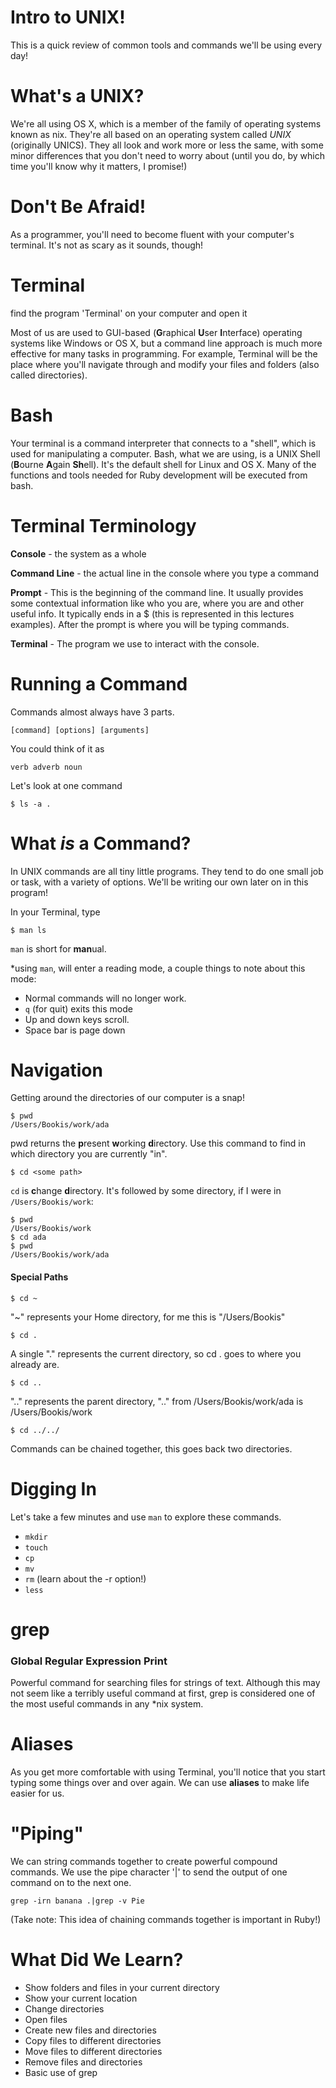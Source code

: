 Intro to UNIX!
==============
This is a quick review of common tools and commands we'll be using every day!


What's a UNIX?
==============
We're all using OS X, which is a member of the family of operating systems known as nix. They're all based on an operating system called *UNIX* (originally UNICS). They all look and work more or less the same, with some minor differences that you don't need to worry about (until you do, by which time you'll know why it matters, I promise!)

Don't Be Afraid!
=====================
As a programmer, you'll need to become fluent with your computer's terminal. It's not as scary as it sounds, though!

Terminal
=====================

find the program 'Terminal' on your computer and open it

Most of us are used to GUI-based (<strong>G</strong>raphical **U**ser **I**nterface) operating systems like Windows or OS X, but a command line approach is much more effective for many tasks in programming. For example, Terminal will be the place where you'll navigate through and modify your files and folders (also called directories).

Bash
====
Your terminal is a command interpreter that connects to  a "shell", which is used for manipulating a computer. Bash, what we are using, is a UNIX Shell (<strong>B</strong>ourne **A**gain **Sh**ell). It's the default shell for Linux and OS X. Many of the functions and tools needed for Ruby development will be executed from bash.

Terminal Terminology
====================

**Console** - the system as a whole

**Command Line** - the actual line in the console where you type a command

**Prompt** - This is the beginning of the command line. It usually provides some contextual information like who you are, where you are and other useful info. It typically ends in a $ (this is represented in this lectures examples). After the prompt is where you will be typing commands.

**Terminal** - The program we use to interact with the console.

Running a Command
=================

Commands almost always have 3 parts.

```
[command] [options] [arguments]
```

You could think of it as

```
verb adverb noun
```

Let's look at one command

```
$ ls -a .
```

What *is* a Command?
====================

In UNIX commands are all tiny little programs. They tend to do one small job or task, with a variety of options. We'll be writing our own later on in this program!

In your Terminal, type

```
$ man ls
```
`man` is short for **man**ual.

\*using `man`, will enter a reading mode, a couple things to note about this mode:
- Normal commands will no longer work.
- `q` (for quit) exits this mode
- Up and down keys scroll.
- Space bar is page down

Navigation
==========
Getting around the directories of our computer is a snap!

```
$ pwd
/Users/Bookis/work/ada
```
pwd returns the **p**resent **w**orking **d**irectory. Use this command to find in which directory you are currently "in".

```
$ cd <some path>
```
`cd` is **c**hange **d**irectory. It's followed by some directory, if I were in `/Users/Bookis/work`:

```
$ pwd
/Users/Bookis/work
$ cd ada
$ pwd
/Users/Bookis/work/ada
```

#### Special Paths

```
$ cd ~
```
"~" represents your Home directory, for me this is "/Users/Bookis"
```
$ cd .
```
A single "." represents the current directory, so cd . goes to where you already are.
```
$ cd ..
```
".." represents the parent directory, ".." from /Users/Bookis/work/ada is /Users/Bookis/work
```
$ cd ../../
```
Commands can be chained together, this goes back two directories.

Digging In
==========
Let's take a few minutes and use `man` to explore these commands.

+ `mkdir`
+ `touch`
+ `cp`
+ `mv`
+ `rm` (learn about the -r option!)
+ `less`

grep
====
### **G**lobal **R**egular **E**xpression **P**rint

Powerful command for searching files for strings of text. Although this may not seem like a terribly useful command at first, grep is considered one of the most useful commands in any *nix system.

Aliases
=======

As you get more comfortable with using Terminal, you'll notice that you start typing some things over and over again. We can use **aliases** to make life easier for us.


"Piping"
========

We can string commands together to create powerful compound commands. We use the pipe character '|' to send the output of one command on to the next one.

```
grep -irn banana .|grep -v Pie
```

(Take note: This idea of chaining commands together is important in Ruby!)

What Did We Learn?
==================
* Show folders and files in your current directory
* Show your current location
* Change directories
* Open files
* Create new files and directories
* Copy files to different directories
* Move files to different directories
* Remove files and directories
* Basic use of grep
